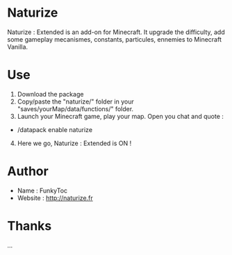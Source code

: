 # Naturize
Naturize : Extended is an add-on for Minecraft. It upgrade the difficulty, add some gameplay mecanismes, constants, particules, ennemies to Minecraft Vanilla. 

# Use
1. Download the package
2. Copy/paste the "naturize/" folder in your "saves/yourMap/data/functions/" folder.
3. Launch your Minecraft game, play your map. Open you chat and quote : 
* /datapack enable naturize
4. Here we go, Naturize : Extended is ON !

# Author
- Name : FunkyToc 
- Website : http://naturize.fr

# Thanks 
...
